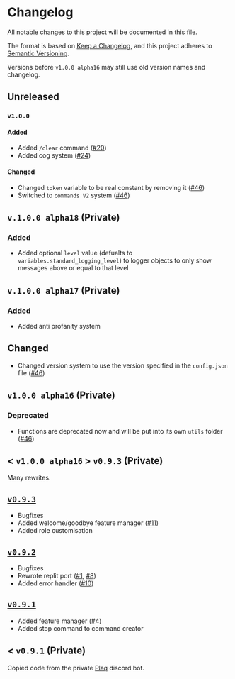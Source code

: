 # Changelog

All notable changes to this project will be documented in this file.

The format is based on [Keep a Changelog](https://keepachangelog.com/en/1.0.0/),
and this project adheres to [Semantic Versioning](https://semver.org/spec/v2.0.0.html).

Versions before `v1.0.0 alpha16` may still use old version names and changelog.

## Unreleased
### `v1.0.0`
#### Added
- Added `/clear` command ([#20](https://github.com/ElBe-Development/discord.py-bot-template/issues/20))
- Added cog system ([#24](https://github.com/ElBe-Development/discord.py-bot-template/issues/24))

#### Changed
- Changed `token` variable to be real constant by removing it ([#46](https://github.com/ElBe-Development/discord.py-bot-template/issues/46))
- Switched to `commands V2` system ([#46](https://github.com/ElBe-Development/discord.py-bot-template/issues/46))

## `v.1.0.0 alpha18` (Private)
### Added
- Added optional `level` value (defualts to `variables.standard_logging_level`) to logger objects to only show messages above or equal to that level

## `v.1.0.0 alpha17` (Private)
### Added
- Added anti profanity system

## Changed
- Changed version system to use the version specified in the `config.json` file ([#46](https://github.com/ElBe-Development/discord.py-bot-template/issues/46))

## `v1.0.0 alpha16` (Private)
### Deprecated
- Functions are deprecated now and will be put into its own `utils` folder ([#46](https://github.com/ElBe-Development/discord.py-bot-template/issues/46))

## < `v1.0.0 alpha16` > `v0.9.3` (Private)
Many rewrites.

## [`v0.9.3`](https://github.com/ElBe-Development/discord.py-bot-template/releases/tag/v1.9.3-final)
- Bugfixes
- Added welcome/goodbye feature manager ([#11](https://github.com/ElBe-Development/discord.py-bot-template/issues/11))
- Added role customisation

## [`v0.9.2`](https://github.com/ElBe-Development/discord.py-bot-template/releases/tag/v0.1.9.2-final)
- Bugfixes
- Rewrote replit port ([#1](https://github.com/ElBe-Development/discord.py-bot-template/issues/1), [#8](https://github.com/ElBe-Development/discord.py-bot-template/issues/8))
- Added error handler ([#10](https://github.com/ElBe-Development/discord.py-bot-template/issues/10))

## [`v0.9.1`](https://github.com/ElBe-Development/discord.py-bot-template/releases/tag/v0.1.9.1-final)
- Added feature manager ([#4](https://github.com/ElBe-Development/discord.py-bot-template/issues/4))
- Added stop command to command creator

## < `v0.9.1` (Private)
Copied code from the private [Plaq](https://skyflamme.de) discord bot.
